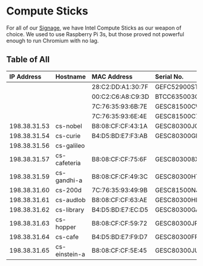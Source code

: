 # Compute Sticks

For all of our [Signage](../services/signage/), we have Intel Compute Sticks as our weapon of choice. We used to use Raspberry Pi 3s, but those proved not powerful enough to run Chromium with no lag.

## Table of All

| IP Address | Hostname | MAC Address | Serial No. |
| :--- | :--- | :--- | :--- |
|  |  | 28:C2:DD:A1:30:7F | GEFC52900STQ |
|  |  | 00:C2:C6:A8:C9:3D | BTCC635003C5 |
|  |  | 7C:76:35:93:6B:7E | GESC81500CWT |
|  |  | 7C:76:35:93:6E:4E | GESC81500C79 |
| 198.38.31.53 | cs-nobel | B8:08:CF:CF:43:1A | GESC80300JCM |
| 198.38.31.54 | cs-curie | B4:D5:BD:E7:F3:AB | GESC80300GDW |
| 198.38.31.56 | cs-galileo |  |  |
| 198.38.31.57 | cs-cafeteria | B8:08:CF:CF:75:6F | GESC803008XB |
| 198.38.31.59 | cs-gandhi-a | B8:08:CF:CF:49:3C | GESC80300HTJ |
| 198.38.31.60 | cs-200d | 7C:76:35:93:49:9B | GESC81500NJG |
| 198.38.31.61 | cs-audlob | B8:08:CF:CF:63:AE | GESC80300HMZ |
| 198.38.31.62 | cs-library | B4:D5:BD:E7:EC:D5 | GESC80300GAF |
| 198.38.31.63 | cs-hopper | B8:08:CF:CF:59:72 | GESC80300JPT |
| 198.38.31.64 | cs-cafe | B4:D5:BD:E7:F9:D7 | GESC80300FRM |
| 198.38.31.65 | cs-einstein-a | B8:08:CF:CF:5E:45 | GESC80300JU2 |

